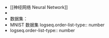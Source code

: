 - [[神经网络 Neural Network]]
-
- 数据集：
- MNIST 数据集
  logseq.order-list-type:: number
- logseq.order-list-type:: number